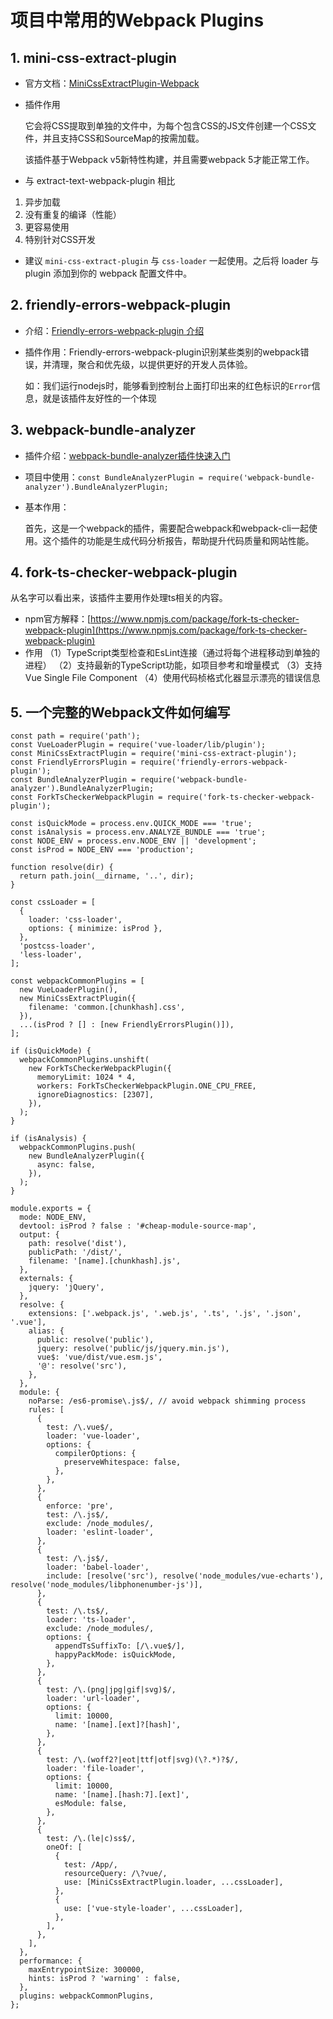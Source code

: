 # 项目中常用的Webpack Plugins

## 1. mini-css-extract-plugin

- 官方文档：[MiniCssExtractPlugin-Webpack](https://webpack.docschina.org/plugins/mini-css-extract-plugin/)
- 插件作用

  它会将CSS提取到单独的文件中，为每个包含CSS的JS文件创建一个CSS文件，并且支持CSS和SourceMap的按需加载。
  
  该插件基于Webpack v5新特性构建，并且需要webpack 5才能正常工作。
- 与 extract-text-webpack-plugin 相比

1. 异步加载
2. 没有重复的编译（性能）
3. 更容易使用
4. 特别针对CSS开发

- 建议 `mini-css-extract-plugin` 与 `css-loader` 一起使用。之后将 loader 与 plugin 添加到你的 webpack 配置文件中。

## 2. friendly-errors-webpack-plugin

- 介绍：[Friendly-errors-webpack-plugin 介绍](https://www.cnblogs.com/angelasp/p/10622283.html)
- 插件作用：Friendly-errors-webpack-plugin识别某些类别的webpack错误，并清理，聚合和优先级，以提供更好的开发人员体验。

  如：我们运行nodejs时，能够看到控制台上面打印出来的红色标识的`Error`信息，就是该插件友好性的一个体现

## 3. webpack-bundle-analyzer

- 插件介绍：[webpack-bundle-analyzer插件快速入门](https://juejin.cn/post/6844903825216651271)
- 项目中使用：`const BundleAnalyzerPlugin = require('webpack-bundle-analyzer').BundleAnalyzerPlugin;`
- 基本作用：

  首先，这是一个webpack的插件，需要配合webpack和webpack-cli一起使用。这个插件的功能是生成代码分析报告，帮助提升代码质量和网站性能。

## 4. fork-ts-checker-webpack-plugin

从名字可以看出来，该插件主要用作处理ts相关的内容。

- npm官方解释：[https://www.npmjs.com/package/fork-ts-checker-webpack-plugin](https://www.npmjs.com/package/fork-ts-checker-webpack-plugin)
- 作用
  （1）TypeScript类型检查和EsLint连接（通过将每个进程移动到单独的进程）
  （2）支持最新的TypeScript功能，如项目参考和增量模式
  （3）支持Vue Single File Component
  （4）使用代码桢格式化器显示漂亮的错误信息

## 5. 一个完整的Webpack文件如何编写

```
const path = require('path');
const VueLoaderPlugin = require('vue-loader/lib/plugin');
const MiniCssExtractPlugin = require('mini-css-extract-plugin');
const FriendlyErrorsPlugin = require('friendly-errors-webpack-plugin');
const BundleAnalyzerPlugin = require('webpack-bundle-analyzer').BundleAnalyzerPlugin;
const ForkTsCheckerWebpackPlugin = require('fork-ts-checker-webpack-plugin');

const isQuickMode = process.env.QUICK_MODE === 'true';
const isAnalysis = process.env.ANALYZE_BUNDLE === 'true';
const NODE_ENV = process.env.NODE_ENV || 'development';
const isProd = NODE_ENV === 'production';

function resolve(dir) {
  return path.join(__dirname, '..', dir);
}

const cssLoader = [
  {
    loader: 'css-loader',
    options: { minimize: isProd },
  },
  'postcss-loader',
  'less-loader',
];

const webpackCommonPlugins = [
  new VueLoaderPlugin(),
  new MiniCssExtractPlugin({
    filename: 'common.[chunkhash].css',
  }),
  ...(isProd ? [] : [new FriendlyErrorsPlugin()]),
];

if (isQuickMode) {
  webpackCommonPlugins.unshift(
    new ForkTsCheckerWebpackPlugin({
      memoryLimit: 1024 * 4,
      workers: ForkTsCheckerWebpackPlugin.ONE_CPU_FREE,
      ignoreDiagnostics: [2307],
    }),
  );
}

if (isAnalysis) {
  webpackCommonPlugins.push(
    new BundleAnalyzerPlugin({
      async: false,
    }),
  );
}

module.exports = {
  mode: NODE_ENV,
  devtool: isProd ? false : '#cheap-module-source-map',
  output: {
    path: resolve('dist'),
    publicPath: '/dist/',
    filename: '[name].[chunkhash].js',
  },
  externals: {
    jquery: 'jQuery',
  },
  resolve: {
    extensions: ['.webpack.js', '.web.js', '.ts', '.js', '.json', '.vue'],
    alias: {
      public: resolve('public'),
      jquery: resolve('public/js/jquery.min.js'),
      vue$: 'vue/dist/vue.esm.js',
      '@': resolve('src'),
    },
  },
  module: {
    noParse: /es6-promise\.js$/, // avoid webpack shimming process
    rules: [
      {
        test: /\.vue$/,
        loader: 'vue-loader',
        options: {
          compilerOptions: {
            preserveWhitespace: false,
          },
        },
      },
      {
        enforce: 'pre',
        test: /\.js$/,
        exclude: /node_modules/,
        loader: 'eslint-loader',
      },
      {
        test: /\.js$/,
        loader: 'babel-loader',
        include: [resolve('src'), resolve('node_modules/vue-echarts'), resolve('node_modules/libphonenumber-js')],
      },
      {
        test: /\.ts$/,
        loader: 'ts-loader',
        exclude: /node_modules/,
        options: {
          appendTsSuffixTo: [/\.vue$/],
          happyPackMode: isQuickMode,
        },
      },
      {
        test: /\.(png|jpg|gif|svg)$/,
        loader: 'url-loader',
        options: {
          limit: 10000,
          name: '[name].[ext]?[hash]',
        },
      },
      {
        test: /\.(woff2?|eot|ttf|otf|svg)(\?.*)?$/,
        loader: 'file-loader',
        options: {
          limit: 10000,
          name: '[name].[hash:7].[ext]',
          esModule: false,
        },
      },
      {
        test: /\.(le|c)ss$/,
        oneOf: [
          {
            test: /App/,
            resourceQuery: /\?vue/,
            use: [MiniCssExtractPlugin.loader, ...cssLoader],
          },
          {
            use: ['vue-style-loader', ...cssLoader],
          },
        ],
      },
    ],
  },
  performance: {
    maxEntrypointSize: 300000,
    hints: isProd ? 'warning' : false,
  },
  plugins: webpackCommonPlugins,
};

```





